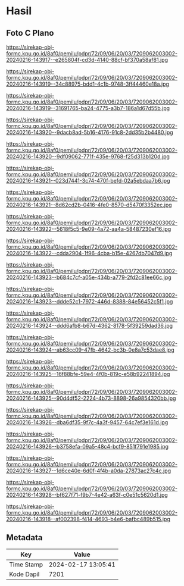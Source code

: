 # Hasil

## Foto C Plano

https://sirekap-obj-formc.kpu.go.id/8af0/pemilu/pdpr/72/09/06/20/03/7209062003002-20240216-143917--e265804f-cd3d-4140-88cf-bf370a58af81.jpg

https://sirekap-obj-formc.kpu.go.id/8af0/pemilu/pdpr/72/09/06/20/03/7209062003002-20240216-143919--34c88975-bdd1-4c1b-9748-3ff44460e18a.jpg

https://sirekap-obj-formc.kpu.go.id/8af0/pemilu/pdpr/72/09/06/20/03/7209062003002-20240216-143919--31691765-ba24-4775-a3b7-186a1d67d55b.jpg

https://sirekap-obj-formc.kpu.go.id/8af0/pemilu/pdpr/72/09/06/20/03/7209062003002-20240216-143920--9dacb8ad-5b16-4176-91c8-2dd35b2b4480.jpg

https://sirekap-obj-formc.kpu.go.id/8af0/pemilu/pdpr/72/09/06/20/03/7209062003002-20240216-143920--9df09062-771f-435e-9768-f25d313b120d.jpg

https://sirekap-obj-formc.kpu.go.id/8af0/pemilu/pdpr/72/09/06/20/03/7209062003002-20240216-143921--023d7441-3c74-470f-befd-02a5ebdaa7b6.jpg

https://sirekap-obj-formc.kpu.go.id/8af0/pemilu/pdpr/72/09/06/20/03/7209062003002-20240216-143921--8d62cd2b-0416-4fe0-8570-d5470f3352ec.jpg

https://sirekap-obj-formc.kpu.go.id/8af0/pemilu/pdpr/72/09/06/20/03/7209062003002-20240216-143922--5618f5c5-9e09-4a72-aa4a-58487230ef16.jpg

https://sirekap-obj-formc.kpu.go.id/8af0/pemilu/pdpr/72/09/06/20/03/7209062003002-20240216-143922--cdda2904-1f96-4cba-b15e-4267db7047d9.jpg

https://sirekap-obj-formc.kpu.go.id/8af0/pemilu/pdpr/72/09/06/20/03/7209062003002-20240216-143923--b684c7cf-a05e-434b-a779-2fd2c81ee66c.jpg

https://sirekap-obj-formc.kpu.go.id/8af0/pemilu/pdpr/72/09/06/20/03/7209062003002-20240216-143923--ddde52c1-7972-446d-8388-84e56452c5f1.jpg

https://sirekap-obj-formc.kpu.go.id/8af0/pemilu/pdpr/72/09/06/20/03/7209062003002-20240216-143924--ddd6afb8-b67d-4362-8178-5f39259dad36.jpg

https://sirekap-obj-formc.kpu.go.id/8af0/pemilu/pdpr/72/09/06/20/03/7209062003002-20240216-143924--ab63cc09-47fb-4642-bc3b-0e8a7c53dae8.jpg

https://sirekap-obj-formc.kpu.go.id/8af0/pemilu/pdpr/72/09/06/20/03/7209062003002-20240216-143925--16f88bfe-59e4-4f0b-819c-e58b92241894.jpg

https://sirekap-obj-formc.kpu.go.id/8af0/pemilu/pdpr/72/09/06/20/03/7209062003002-20240216-143925--90d4df52-2224-4b73-8898-26a9854320bb.jpg

https://sirekap-obj-formc.kpu.go.id/8af0/pemilu/pdpr/72/09/06/20/03/7209062003002-20240216-143926--dba6df35-9f7c-4a3f-9457-64c7ef3e161d.jpg

https://sirekap-obj-formc.kpu.go.id/8af0/pemilu/pdpr/72/09/06/20/03/7209062003002-20240216-143926--b3758efa-09a5-48c4-bcf9-851f791e1985.jpg

https://sirekap-obj-formc.kpu.go.id/8af0/pemilu/pdpr/72/09/06/20/03/7209062003002-20240216-143927--1d6ce40e-6d0f-4f4b-a0da-27873ac27c4c.jpg

https://sirekap-obj-formc.kpu.go.id/8af0/pemilu/pdpr/72/09/06/20/03/7209062003002-20240216-143928--bf627f71-f9b7-4e42-a63f-c0e51c5620d1.jpg

https://sirekap-obj-formc.kpu.go.id/8af0/pemilu/pdpr/72/09/06/20/03/7209062003002-20240216-143918--af002398-f414-4693-b4e6-bafbc489b515.jpg


## Metadata

| Key        | Value               |
| ---------- | ------------------- |
| Time Stamp | 2024-02-17 13:05:41 |
| Kode Dapil | 7201                |



